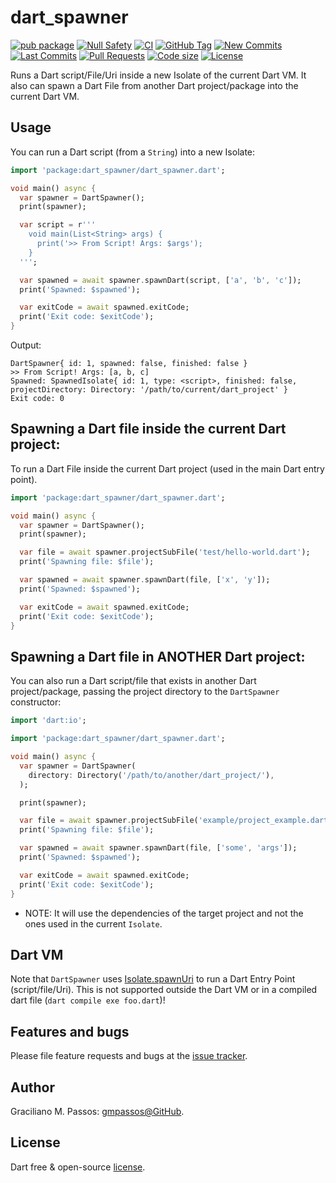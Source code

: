 # dart_spawner

[![pub package](https://img.shields.io/pub/v/dart_spawner.svg?logo=dart&logoColor=00b9fc)](https://pub.dartlang.org/packages/dart_spawner)
[![Null Safety](https://img.shields.io/badge/null-safety-brightgreen)](https://dart.dev/null-safety)
[![CI](https://img.shields.io/github/workflow/status/gmpassos/dart_spawner/Dart%20CI/master?logo=github-actions&logoColor=white)](https://github.com/gmpassos/dart_spawner/actions)
[![GitHub Tag](https://img.shields.io/github/v/tag/gmpassos/dart_spawner?logo=git&logoColor=white)](https://github.com/gmpassos/dart_spawner/releases)
[![New Commits](https://img.shields.io/github/commits-since/gmpassos/dart_spawner/latest?logo=git&logoColor=white)](https://github.com/gmpassos/dart_spawner/network)
[![Last Commits](https://img.shields.io/github/last-commit/gmpassos/dart_spawner?logo=git&logoColor=white)](https://github.com/gmpassos/dart_spawner/commits/master)
[![Pull Requests](https://img.shields.io/github/issues-pr/gmpassos/dart_spawner?logo=github&logoColor=white)](https://github.com/gmpassos/dart_spawner/pulls)
[![Code size](https://img.shields.io/github/languages/code-size/gmpassos/dart_spawner?logo=github&logoColor=white)](https://github.com/gmpassos/dart_spawner)
[![License](https://img.shields.io/github/license/gmpassos/dart_spawner?logo=open-source-initiative&logoColor=green)](https://github.com/gmpassos/dart_spawner/blob/master/LICENSE)

Runs a Dart script/File/Uri inside a new Isolate of the current Dart VM.
It also can spawn a Dart File from another Dart project/package into the current Dart VM.

## Usage

You can run a Dart script (from a `String`) into a new Isolate:

```dart
import 'package:dart_spawner/dart_spawner.dart';

void main() async {
  var spawner = DartSpawner();
  print(spawner);

  var script = r'''
    void main(List<String> args) {
      print('>> From Script! Args: $args');
    }
  ''';

  var spawned = await spawner.spawnDart(script, ['a', 'b', 'c']);
  print('Spawned: $spawned');

  var exitCode = await spawned.exitCode;
  print('Exit code: $exitCode');
}
```

Output:

```text
DartSpawner{ id: 1, spawned: false, finished: false }
>> From Script! Args: [a, b, c]
Spawned: SpawnedIsolate{ id: 1, type: <script>, finished: false, projectDirectory: Directory: '/path/to/current/dart_project' }
Exit code: 0
```

## Spawning a Dart file inside the current Dart project:

To run a Dart File inside the current Dart project (used in the main Dart entry point).

```dart
import 'package:dart_spawner/dart_spawner.dart';

void main() async {
  var spawner = DartSpawner();
  print(spawner);

  var file = await spawner.projectSubFile('test/hello-world.dart');
  print('Spawning file: $file');

  var spawned = await spawner.spawnDart(file, ['x', 'y']);
  print('Spawned: $spawned');

  var exitCode = await spawned.exitCode;
  print('Exit code: $exitCode');
}

```

## Spawning a Dart file in ANOTHER Dart project:

You can also run a Dart script/file that exists in another Dart project/package,
passing the project directory to the `DartSpawner` constructor:

```dart
import 'dart:io';

import 'package:dart_spawner/dart_spawner.dart';

void main() async {
  var spawner = DartSpawner(
    directory: Directory('/path/to/another/dart_project/'),
  );

  print(spawner);

  var file = await spawner.projectSubFile('example/project_example.dart');
  print('Spawning file: $file');

  var spawned = await spawner.spawnDart(file, ['some', 'args']);
  print('Spawned: $spawned');

  var exitCode = await spawned.exitCode;
  print('Exit code: $exitCode');
}
```

- NOTE: It will use the dependencies of the target project and not the ones used in the current `Isolate`.

## Dart VM

Note that `DartSpawner` uses [Isolate.spawnUri][isolate_spawnUri]
to run a Dart Entry Point (script/file/Uri). This is not supported outside the Dart VM
or in a compiled dart file (`dart compile exe foo.dart`)!

[isolate_spawnUri]: https://api.dart.dev/stable/2.13.4/dart-isolate/Isolate/spawnUri.html

## Features and bugs

Please file feature requests and bugs at the [issue tracker][tracker].

[tracker]: https://github.com/gmpassos/dart_spawner/issues

## Author

Graciliano M. Passos: [gmpassos@GitHub][github].

[github]: https://github.com/gmpassos

## License

Dart free & open-source [license](https://github.com/dart-lang/stagehand/blob/master/LICENSE).
